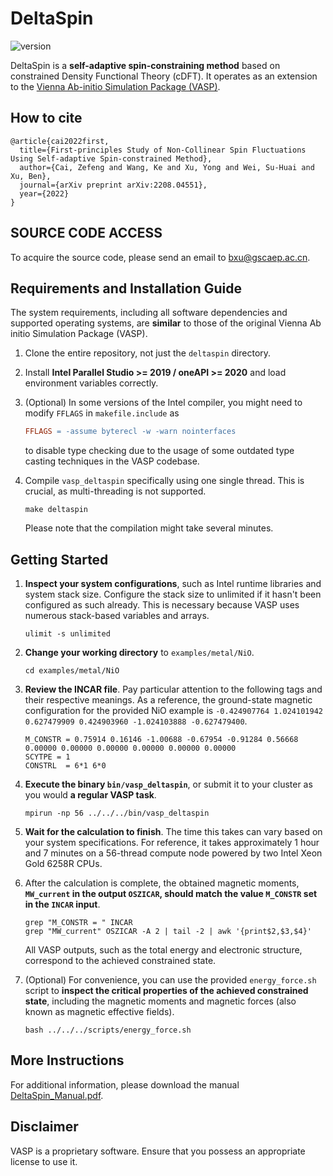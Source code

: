 # DeltaSpin

![version](https://img.shields.io/badge/version-1.0.1-blue)

DeltaSpin is a **self-adaptive spin-constraining method** based on constrained Density Functional Theory (cDFT). It operates as an extension to the [Vienna Ab-initio Simulation Package (VASP)](https://www.vasp.at/).

## How to cite

```
@article{cai2022first,
  title={First-principles Study of Non-Collinear Spin Fluctuations Using Self-adaptive Spin-constrained Method},
  author={Cai, Zefeng and Wang, Ke and Xu, Yong and Wei, Su-Huai and Xu, Ben},
  journal={arXiv preprint arXiv:2208.04551},
  year={2022}
}
```

<!-- ## ATTENTION
To ensure the submitted binary `bin\vasp_ncl` operates correctly, it needs a container with ubuntu 18.04 and oneapi ~= 2021 for runtime libraries. For instance, `ghcr.io/caizefeng/oneapi-hpckit:2021.2.0-ubuntu18.04`. Note, it is necessary to increase the shared memory size by passing the optional parameter `--shm-size` to the `docker run` command. -->

## SOURCE CODE ACCESS
To acquire the source code, please send an email to bxu@gscaep.ac.cn.

## Requirements and Installation Guide

The system requirements, including all software dependencies and supported operating systems, are **similar** to those of the original Vienna Ab initio Simulation Package (VASP).

1. Clone the entire repository, not just the `deltaspin` directory. 

2. Install **Intel Parallel Studio >= 2019 / oneAPI >= 2020** and load environment variables correctly.

3. (Optional) In some versions of the Intel compiler, you might need to modify `FFLAGS` in `makefile.include` as 
    ```makefile
    FFLAGS = -assume byterecl -w -warn nointerfaces
    ```
    to disable type checking due to the usage of some outdated type casting techniques in the VASP codebase.

4. Compile `vasp_deltaspin` specifically using one single thread. This is crucial, as multi-threading is not supported.
    ```shell
    make deltaspin
    ```
    Please note that the compilation might take several minutes.

## Getting Started

1. **Inspect your system configurations**, such as Intel runtime libraries and system stack size. Configure the stack size to unlimited if it hasn't been configured as such already. This is necessary because VASP uses numerous stack-based variables and arrays.
    ```shell
    ulimit -s unlimited
    ```

2. **Change your working directory** to `examples/metal/NiO`.
    ```shell
    cd examples/metal/NiO
    ```

3. **Review the INCAR file**. Pay particular attention to the following tags and their respective meanings. As a reference, the ground-state magnetic configuration for the provided NiO example is `-0.424907764 1.024101942 0.627479909 0.424903960 -1.024103888 -0.627479400`.
    ```
    M_CONSTR = 0.75914 0.16146 -1.00688 -0.67954 -0.91284 0.56668 0.00000 0.00000 0.00000 0.00000 0.00000 0.00000 
    SCYTPE = 1
    CONSTRL  = 6*1 6*0
    ```

4. **Execute the binary `bin/vasp_deltaspin`**, or submit it to your cluster as you would **a regular VASP task**.
    ```shell
    mpirun -np 56 ../../../bin/vasp_deltaspin
    ```

5. **Wait for the calculation to finish**. The time this takes can vary based on your system specifications. For reference, it takes approximately 1 hour and 7 minutes on a 56-thread compute node powered by two Intel Xeon Gold 6258R CPUs.

6. After the calculation is complete, the obtained magnetic moments, **`MW_current` in the output `OSZICAR`, should match the value `M_CONSTR` set in the `INCAR` input**. 
    ```shell
    grep "M_CONSTR = " INCAR
    grep "MW_current" OSZICAR -A 2 | tail -2 | awk '{print$2,$3,$4}'
    ```
    All VASP outputs, such as the total energy and electronic structure, correspond to the achieved constrained state.

7. (Optional) For convenience, you can use the provided `energy_force.sh` script to **inspect the critical properties of the achieved constrained state**, including the magnetic moments and magnetic forces (also known as magnetic effective fields).
      ```shell
      bash ../../../scripts/energy_force.sh
      ```

## More Instructions
For additional information, please download the manual [DeltaSpin_Manual.pdf](docs/DeltaSpin_Manual.pdf).

## Disclaimer
VASP is a proprietary software. Ensure that you possess an appropriate license to use it.

